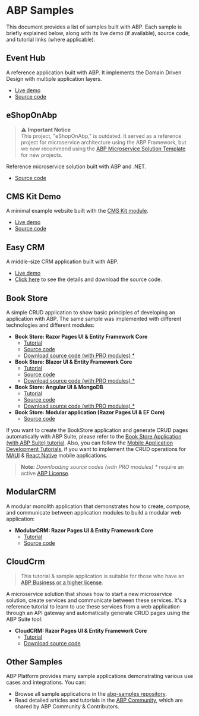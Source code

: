 # ABP Samples

This document provides a list of samples built with ABP. Each sample is briefly explained below, along with its live demo (if available), source code, and tutorial links (where applicable).

## Event Hub

A reference application built with ABP. It implements the Domain Driven Design with multiple application layers.

* [Live demo](https://www.openeventhub.com/)
* [Source code](https://github.com/abpframework/eventhub)

## eShopOnAbp

> ⚠️ **Important Notice**  
> This project, "eShopOnAbp," is outdated. It served as a reference project for microservice architecture using the ABP Framework, but we now recommend using the [ABP Microservice Solution Template](https://abp.io/docs/latest/solution-templates/microservice) for new projects.

Reference microservice solution built with ABP and .NET.

* [Source code](https://github.com/abpframework/eShopOnAbp)

## CMS Kit Demo

A minimal example website built with the [CMS Kit module](../modules/cms-kit/index.md).

* [Live demo](https://cms-kit-demo.abpdemo.com/)
* [Source code](https://github.com/abpframework/cms-kit-demo)

## Easy CRM

A middle-size CRM application built with ABP.

* [Live demo](http://easycrm.abp.io/)
* [Click here](easy-crm.md) to see the details and download the source code.

## Book Store

A simple CRUD application to show basic principles of developing an application with ABP. The same sample was implemented with different technologies and different modules:

* **Book Store: Razor Pages UI & Entity Framework Core**
  * [Tutorial](../tutorials/book-store/part-01.md?UI=MVC&DB=EF)
  * [Source code](https://github.com/abpframework/abp-samples/tree/master/BookStore-Mvc-EfCore)
  * [Download source code (with PRO modules) *](https://abp.io/Account/Login?returnUrl=/api/download/samples/bookstore-mvc-ef)
* **Book Store: Blazor UI & Entity Framework Core**
  * [Tutorial](../tutorials/book-store/part-01.md?UI=Blazor&DB=EF)
  * [Source code](https://github.com/abpframework/abp-samples/tree/master/BookStore-Blazor-EfCore)
  * [Download source code (with PRO modules) *](https://abp.io/Account/Login?returnUrl=/api/download/samples/bookstore-blazor-efcore)
* **Book Store: Angular UI & MongoDB**
  * [Tutorial](../tutorials/book-store/part-01.md?UI=NG&DB=Mongo)
  * [Source code](https://github.com/abpframework/abp-samples/tree/master/BookStore-Angular-MongoDb)
  * [Download source code (with PRO modules) *](https://abp.io/Account/Login?returnUrl=/api/download/samples/bookstore-angular-mongodb)
* **Book Store: Modular application (Razor Pages UI & EF Core)**
  * [Source code](https://github.com/abpframework/abp-samples/tree/master/BookStore-Modular)

If you want to create the BookStore application and generate CRUD pages automatically with ABP Suite, please refer to the [Book Store Application (with ABP Suite) tutorial](../tutorials/book-store-with-abp-suite/part-01.md). Also, you can follow the [Mobile Application Development Tutorials](../tutorials/mobile/index.md), if you want to implement the CRUD operations for [MAUI](../tutorials/mobile/maui/index.md) & [React Native](../tutorials/mobile/react-native/index.md) mobile applications.

> **Note:** _Downloading source codes (with PRO modules) \*_ require an active [ABP License](https://abp.io/pricing).

## ModularCRM

A modular monolith application that demonstrates how to create, compose, and communicate between application modules to build a modular web application:

* **ModularCRM: Razor Pages UI & Entity Framework Core**
  * [Tutorial](../tutorials/modular-crm/part-01.md?UI=MVC&DB=EF)
  * [Source code](https://github.com/abpframework/abp-samples/tree/master/ModularCrm)

## CloudCrm

> This tutorial & sample application is suitable for those who have an [ABP Business or a higher license](https://abp.io/pricing).

A microservice solution that shows how to start a new microservice solution, create services and communicate between these services. It's a reference tutorial to learn to use these services from a web application through an API gateway and automatically generate CRUD pages using the ABP Suite tool:

* **CloudCRM: Razor Pages UI & Entity Framework Core**
  * [Tutorial](../tutorials/microservice/part-01.md?UI=MVC&DB=EF)
  * [Download source code](https://abp.io/api/download/samples/cloud-crm-mvc-ef)

## Other Samples

ABP Platform provides many sample applications demonstrating various use cases and integrations. You can:

* Browse all sample applications in the [abp-samples repository](https://github.com/abpframework/abp-samples).
* Read detailed articles and tutorials in the [ABP Community](https://abp.io/community), which are shared by ABP Community & Contributors.